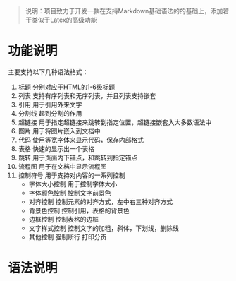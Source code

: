 > 说明：项目致力于开发一款在支持Markdown基础语法的的基础上，添加若干类似于Latex的高级功能

# 功能说明
主要支持以下几种语法格式：
1. 标题
	分别对应于HTML的1-6级标题
2. 列表
	支持有序列表和无序列表，并且列表支持嵌套
3. 引用
	用于引用外来文字
4. 分割线
	起到分割的作用
5. 超链接
	用于指定超链接来跳转到指定位置，超链接嵌套入大多数语法中
6. 图片
	用于将图片嵌入到文档中
7. 代码
	使用等宽字体来显示代码，保存内部格式
8. 表格
	快速的显示出一个表格
9. 跳转
	用于页面内下锚点，和跳转到指定锚点
10. 流程图
	用于在文档中显示流程图
11. 控制符号
	用于支持对内容的一系列控制
	* 字体大小控制 
		用于控制字体大小
	* 字体颜色控制
		控制文字前景色
	* 对齐控制
		控制元素的对齐方式，左中右三种对齐方式
	* 背景色控制
		控制引用，表格的背景色
	* 边框控制
		控制表格的边框
	* 文字样式控制
		控制文字的加粗，斜体，下划线，删除线
	* 其他控制
		强制断行
		打印分页

# 语法说明

